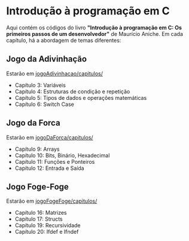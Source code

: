 # Introdução à programação em C 

Aqui contém os códigos do livro **"Introdução à programação em C: Os primeiros passos de um desenvolvedor"** de Maurício Aniche. Em cada capítulo, há a abordagem de temas diferentes:

## Jogo da Adivinhação
Estarão em [jogoAdivinhacao/capitulos/](https://github.com/isadoravanco/livroIntroaC/tree/main/jogoAdivinhacao/capitulos)

* Capítulo 3: Variáveis
* Capítulo 4: Estruturas de condição e repetição
* Capítulo 5: Tipos de dados e operações matemáticas
* Capítulo 6: Switch Case 

## Jogo da Forca
Estarão em [jogoDaForca/capitulos/](https://github.com/isadoravanco/livroIntroaC/tree/main/jogoDaForca/capitulos)

* Capítulo 9: Arrays
* Capítulo 10: Bits, Binário, Hexadecimal
* Capítulo 11: Funções e Ponteiros
* Capítulo 12: Entrada e Saída

## Jogo Foge-Foge
Estarão em [jogoFogeFoge/capitulos/](https://github.com/isadoravanco/livroIntroaC/tree/main/jogoFogeFoge/capitulos)

* Capítulo 16: Matrizes
* Capítulo 17: Structs
* Capítulo 19: Recursividade
* Capítulo 20: Ifdef e Ifndef
